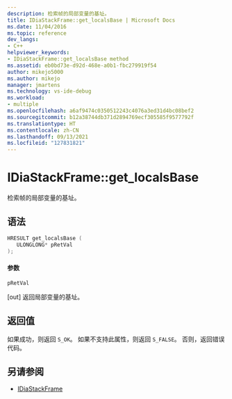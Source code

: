 ```yaml
---
description: 检索帧的局部变量的基址。
title: IDiaStackFrame::get_localsBase | Microsoft Docs
ms.date: 11/04/2016
ms.topic: reference
dev_langs:
- C++
helpviewer_keywords:
- IDiaStackFrame::get_localsBase method
ms.assetid: eb0bd73e-d92d-468e-a0b1-fbc279919f54
author: mikejo5000
ms.author: mikejo
manager: jmartens
ms.technology: vs-ide-debug
ms.workload:
- multiple
ms.openlocfilehash: a6af9474c0350512243c4076a3ed31d4bc08bef2
ms.sourcegitcommit: b12a38744db371d2894769ecf305585f9577792f
ms.translationtype: HT
ms.contentlocale: zh-CN
ms.lasthandoff: 09/13/2021
ms.locfileid: "127831821"
---
```

# <a name="idiastackframeget_localsbase"></a>IDiaStackFrame::get_localsBase
检索帧的局部变量的基址。

## <a name="syntax"></a>语法

```C++
HRESULT get_localsBase ( 
   ULONGLONG* pRetVal
);
```

#### <a name="parameters"></a>参数
 `pRetVal`

[out] 返回局部变量的基址。

## <a name="return-value"></a>返回值
 如果成功，则返回 `S_OK`。 如果不支持此属性，则返回 `S_FALSE`。 否则，返回错误代码。

## <a name="see-also"></a>另请参阅
- [IDiaStackFrame](../../debugger/debug-interface-access/idiastackframe.md)
